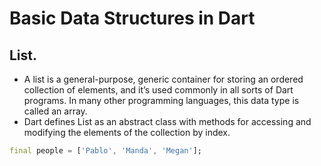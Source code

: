 # Basic Data Structures in Dart
## List.
- A list is a general-purpose, generic container for storing an ordered collection of elements, and it’s used commonly in all sorts of Dart programs. In many other programming languages, this data type is called an array.
- Dart defines List as an abstract class with methods for accessing and modifying the elements of the collection by index.
```dart
final people = ['Pablo', 'Manda', 'Megan'];
```
